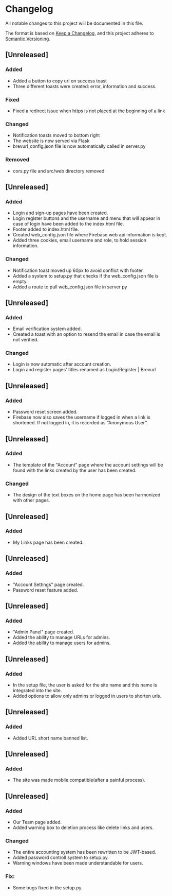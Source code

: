 # Changelog

All notable changes to this project will be documented in this file.

The format is based on [Keep a Changelog](https://keepachangelog.com/en/1.1.0/),
and this project adheres to [Semantic Versioning](https://semver.org/spec/v2.0.0.html).



## [Unreleased]

### Added
- Added a button to copy url on success toast
- Three different toasts were created: error, information and success.

### Fixed
- Fixed a redirect issue when https is not placed at the beginning of a link

### Changed
- Notification toasts moved to bottom right
- The website is now served via Flask
- brevurl_config.json file is now automatically called in server.py

### Removed
- cors.py file and src/web directory removed

## [Unreleased]

### Added
- Login and sign-up pages have been created.
- Login register buttons and the username and menu that will appear in case of login have been added to the index.html file.
- Footer added to index.html file.
- Created web_config.json file where Firebase web api information is kept.
- Added three cookies, email username and role, to hold session information.

### Changed
- Notification toast moved up 60px to avoid conflict with footer.
- Added a system to setup.py that checks if the web_config.json file is empty.
- Added a route to pull web_config.json file in server py

## [Unreleased]

### Added
- Email verification system added.
- Created a toast with an option to resend the email in case the email is not verified.

### Changed
- Login is now automatic after account creation.
- Login and register pages' titles renamed as Login/Register | Brevurl

## [Unreleased]

### Added
- Password reset screen added.
- Firebase now also saves the username if logged in when a link is shortened. If not logged in, it is recorded as “Anonymous User”.


## [Unreleased]

### Added
- The template of the "Account" page where the account settings will be found with the links created by the user has been created.

### Changed
- The design of the text boxes on the home page has been harmonized with other pages.

## [Unreleased]

### Added
- My Links page has been created.

## [Unreleased]

### Added
- "Account Settings" page created.
- Password reset feature added.

## [Unreleased]

### Added
- "Admin Panel" page created.
- Added the ability to manage URLs for admins.
- Added the ability to manage users for admins.


## [Unreleased]

### Added

- In the setup file, the user is asked for the site name and this name is integrated into the site.
- Added options to allow only admins or logged in users to shorten urls.

## [Unreleased]

### Added

- Added URL short name banned list.

## [Unreleased]

### Added

- The site was made mobile compatible(after a painful process).



## [Unreleased]

### Added
- Our Team page added.
- Added warning box to deletion process like delete links and users.

### Changed
- The entire accounting system has been rewritten to be JWT-based.
- Added password controll system to setup.py.
- Warning windows have been made understandable for users.


### Fix:
- Some bugs fixed in the setup.py.
